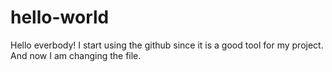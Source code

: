 # hello-world
Hello everbody! I start using the github since it is a good tool for my project.
And now I am changing the file.
